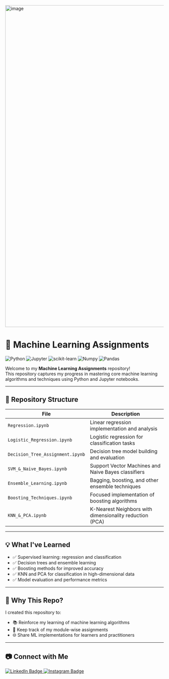 <img width="1536" height="1024" alt="image" src="https://github.com/user-attachments/assets/494629a6-78f5-451e-9567-204dd53a1099" />


# 🤖 Machine Learning Assignments

![Python](https://img.shields.io/badge/Python-3776AB?style=for-the-badge&logo=python&logoColor=white)
![Jupyter](https://img.shields.io/badge/Jupyter-F37626?style=for-the-badge&logo=jupyter&logoColor=white)
![scikit-learn](https://img.shields.io/badge/scikit--learn-F7931E?style=for-the-badge&logo=scikit-learn&logoColor=white)
![Numpy](https://img.shields.io/badge/Numpy-013243?style=for-the-badge&logo=numpy&logoColor=white)
![Pandas](https://img.shields.io/badge/Pandas-150458?style=for-the-badge&logo=pandas&logoColor=white)

Welcome to my **Machine Learning Assignments** repository!  
This repository captures my progress in mastering core machine learning algorithms and techniques using Python and Jupyter notebooks.

---

## 📁 Repository Structure

| File                          | Description |
|-------------------------------|-------------|
| `Regression.ipynb`            | Linear regression implementation and analysis |
| `Logistic_Regression.ipynb`   | Logistic regression for classification tasks |
| `Decision_Tree_Assignment.ipynb` | Decision tree model building and evaluation |
| `SVM_&_Naive_Bayes.ipynb`     | Support Vector Machines and Naive Bayes classifiers |
| `Ensemble_Learning.ipynb`     | Bagging, boosting, and other ensemble techniques |
| `Boosting_Techniques.ipynb`   | Focused implementation of boosting algorithms |
| `KNN_&_PCA.ipynb`             | K-Nearest Neighbors with dimensionality reduction (PCA) |

---

## 💡 What I've Learned

- ✅ Supervised learning: regression and classification  
- ✅ Decision trees and ensemble learning  
- ✅ Boosting methods for improved accuracy  
- ✅ KNN and PCA for classification in high-dimensional data  
- ✅ Model evaluation and performance metrics  

---

## 📌 Why This Repo?

I created this repository to:

- 📚 Reinforce my learning of machine learning algorithms  
- 🧾 Keep track of my module-wise assignments  
- 🌐 Share ML implementations for learners and practitioners  

---

## 📷 Connect with Me

<a href="https://www.linkedin.com/in/sugatamondal/" target="_blank">
  <img src="https://img.shields.io/badge/LinkedIn-0077B5?style=for-the-badge&logo=linkedin&logoColor=white" alt="LinkedIn Badge"/>
</a>

<a href="https://www.instagram.com/sugata_12/" target="_blank">
  <img src="https://img.shields.io/badge/Instagram-E4405F?style=for-the-badge&logo=instagram&logoColor=white" alt="Instagram Badge"/>
</
